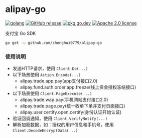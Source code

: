 # alipay-go

[![golang](https://img.shields.io/badge/Language-Go-green.svg?style=flat)](https://golang.org) [![GitHub release](https://img.shields.io/github/release/shenghui0779/alipay-go.svg)](https://github.com/shenghui0779/alipay-go/releases/latest) [![pkg.go.dev](https://img.shields.io/badge/dev-reference-007d9c?logo=go&logoColor=white&style=flat)](https://pkg.go.dev/github.com/shenghui0779/alipay-go) [![Apache 2.0 license](http://img.shields.io/badge/license-Apache%202.0-brightgreen.svg)](http://opensource.org/licenses/apache2.0)

支付宝 Go SDK

```sh
go get -u github.com/shenghui0779/alipay-go
```

### 使用说明

- 发送HTTP请求，使用 `Client.Do(...)`
- 以下场景使用 `Action.Encode(...)`
  * alipay.trade.app.pay(app支付接口2.0)
  * alipay.fund.auth.order.app.freeze(线上资金授权冻结接口)
- 以下场景使用 `Client.PageExecute(...)`
  * alipay.trade.wap.pay(手机网站支付接口2.0)
  * alipay.trade.page.pay(统一收单下单并支付页面接口)
  * alipay.user.certify.open.certify(身份认证开始认证)
- 验证回调通知，使用 `Client.VerifyNotify(...)`
- 解析加密数据，如：授权的用户信息和手机号，使用 `Client.DecodeEncryptData(...)`
